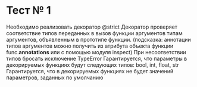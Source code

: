 # Тест № 1

Необходимо реализовать декоратор @strict Декоратор проверяет соответствие типов переданных в вызов функции аргументов типам аргументов, объявленным в прототипе функции. (подсказка: аннотации типов аргументов можно получить из атрибута объекта функции func.__annotations__ или с помощью модуля inspect) При несоответствии типов бросать исключение TypeError Гарантируется, что параметры в декорируемых функциях будут следующих типов: bool, int, float, str Гарантируется, что в декорируемых функциях не будет значений параметров, заданных по умолчанию
